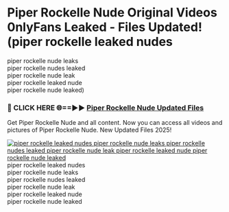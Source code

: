 # Piper Rockelle Nude Original Videos 0nlyFans Leaked - Files Updated! (piper rockelle leaked nudes<br>
piper rockelle nude leaks<br>
piper rockelle nudes leaked<br>
piper rockelle nude leak<br>
piper rockelle leaked nude<br>
piper rockelle nude leaked)

<h3>🔴 CLICK HERE 🌐==►► <a href="https://tinyurl.com/2p9ay9w9" rel="nofollow">Piper Rockelle Nude Updated Files</a></h3>

Get Piper Rockelle Nude and all content. Now you can access all videos and pictures of Piper Rockelle Nude. New Updated Files 2025!

[![piper rockelle leaked nudes<br>
piper rockelle nude leaks<br>
piper rockelle nudes leaked<br>
piper rockelle nude leak<br>
piper rockelle leaked nude<br>
piper rockelle nude leaked](https://i.imgur.com/KQgVmj3.gif)](https://tinyurl.com/2p9ay9w9)
piper rockelle leaked nudes<br>
piper rockelle nude leaks<br>
piper rockelle nudes leaked<br>
piper rockelle nude leak<br>
piper rockelle leaked nude<br>
piper rockelle nude leaked